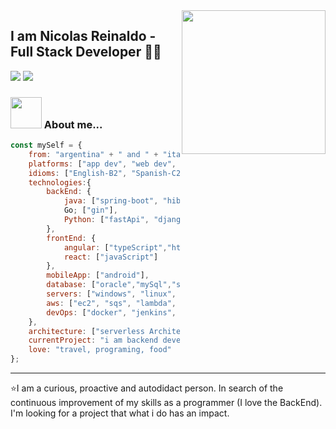 <img align='right' src="https://media.giphy.com/media/hO8uTzEOefFh3Yv5gm/giphy.gif" width="230">

## I am Nicolas Reinaldo - Full Stack Developer 👨‍💻

[![](https://img.shields.io/badge/LinkedIn-nicolasreinaldo-blue)](https://www.linkedin.com/in/nicolas-reinaldo-544a1b153/?locale=en_US)
[![](https://img.shields.io/badge/Gmail-nicoreinaldo06@gmail.com-red)](mail:nicoreinaldo06@gmail.com)


### <img src="https://media.giphy.com/media/VgCDAzcKvsR6OM0uWg/giphy.gif" width="50"> About me...  

```javascript
const mySelf = {
    from: "argentina" + " and " + "italian",
    platforms: ["app dev", "web dev", "services"],
    idioms: ["English-B2", "Spanish-C2", "Italian-A1"],
    technologies:{
        backEnd: {
            java: ["spring-boot", "hibernet", "jpa", "j2ee"],
            Go; ["gin"],
            Python: ["fastApi", "django"],
        },
        frontEnd: {
            angular: ["typeScript","html","css", "sass"],
            react: ["javaScript"]
        },
        mobileApp: ["android"],
        database: ["oracle","mySql","sql","postrgre","db2"],
        servers: ["windows", "linux", "Ssh", "Sftp"],
        aws: ["ec2", "sqs", "lambda", "s3", "iam", "ecs", "rds", "route53"],
        devOps: ["docker", "jenkins", "cloudFormation"],
    },
    architecture: ["serverless Architecture", "microservices", "monolith", "spa"],
    currentProject: "i am backend developer in Fapro. Startup work analyzes that data for factoring",
    love: "travel, programing, food"
};
```

---
⭐️I am a curious, proactive and autodidact person.
  In search of the continuous improvement of my skills as a programmer (I love the BackEnd).
  I'm looking for a project that what i do has an impact.
